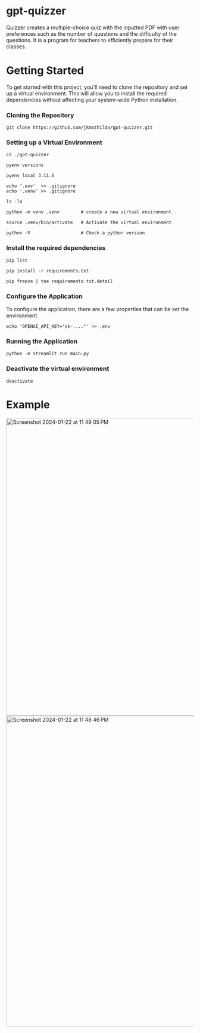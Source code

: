 # gpt-quizzer
Quizzer creates a multiple-choice quiz with the inputted PDF with user preferences such as the number of questions and the difficulty of the questions. It is a program for teachers to efficiently prepare for their classes. 

# Getting Started

To get started with this project, you'll need to clone the repository and set up a virtual environment. This will allow you to install the required dependencies without affecting your system-wide Python installation.

### Cloning the Repository

    git clone https://github.com/jkmathilda/gpt-quizzer.git

### Setting up a Virtual Environment

    cd ./gpt-quizzer

    pyenv versions

    pyenv local 3.11.6

    echo '.env'  >> .gitignore
    echo '.venv' >> .gitignore

    ls -la

    python -m venv .venv        # create a new virtual environment

    source .venv/bin/activate   # Activate the virtual environment

    python -V                   # Check a python version

### Install the required dependencies

    pip list

    pip install -r requirements.txt

    pip freeze | tee requirements.txt.detail

### Configure the Application

To configure the application, there are a few properties that can be set the environment

    echo 'OPENAI_API_KEY="sk-...."' >> .env

### Running the Application

    python -m streamlit run main.py

### Deactivate the virtual environment

    deactivate

# Example

<img width="799" alt="Screenshot 2024-01-22 at 11 49 05 PM" src="https://github.com/jkmathilda/gpt-quizzer/assets/142202145/9b3ca933-b75b-4386-b73f-a051e0ca36e7"><img width="835" alt="Screenshot 2024-01-22 at 11 48 46 PM" src="https://github.com/jkmathilda/gpt-quizzer/assets/142202145/043ed1c7-7b4a-43d1-a8cc-f83bbb0e03a4">